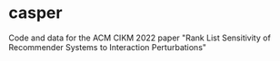 # casper
Code and data for the ACM CIKM 2022 paper "Rank List Sensitivity of Recommender Systems to Interaction Perturbations"
